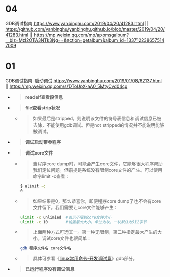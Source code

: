 
# 04

GDB调试指南 https://www.yanbinghu.com/2019/04/20/41283.html  || https://github.com/yanbinghu/yanbinghu.github.io/blob/master/2019/04/20/41283.html || https://mp.weixin.qq.com/mp/appmsgalbum?__biz=MzI2OTA3NTk3Ng==&action=getalbum&album_id=1337122386575147009

# 01

GDB调试指南-启动调试 https://www.yanbinghu.com/2019/01/08/62137.html || https://mp.weixin.qq.com/s/DToUpX-aA0_5MtyCvd04cg
- > **readelf查看段信息**
- > **file查看strip状况**
  * > 如果最后是stripped，则说明该文件的符号表信息和调试信息已被去除，不能使用gdb调试。但是not stripped的情况并不能说明能够被调试。
- > **调试启动带参程序**
- > **调试core文件**
  * > 当程序core dump时，可能会产生core文件，它能够很大程序帮助我们定位问题。但前提是系统没有限制core文件的产生。可以使用命令limit -c查看：
    ```sh
    $ ulimit -c
    0
    ```
  * > 如果结果是0，那么恭喜你，即便程序core dump了也不会有core文件留下。我们需要让core文件能够产生：
    ```sh
    ulimit -c unlimied  #表示不限制core文件大小
    ulimit -c 10        #设置最大大小，单位为块，一块默认为512字节
    ```
  * > 上面两种方式可选其一。第一种无限制，第二种指定最大产生的大小。调试core文件也很简单：
    ```sh
    gdb 程序文件名 core文件名
    ```
  * > 具体可参看《[linux常用命令-开发调试篇](https://www.yanbinghu.com/2018/09/26/61877.html)》gdb部分。
- > **已运行程序没有调试信息**
